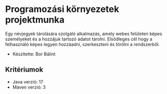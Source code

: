 # Programozási környezetek projektmunka
Egy névjegyek tárolására szolgáló alkalmazás, amely webes felületen képes személyeket és a hozzájuk tartozó adatot tárolni.
Elsődleges cél hogy a felhasználó képes legyen hozzáadni, szerkeszteni és törölni a rendszerből. 

- Készítette: Bor Bálint

## Kritériumok
- Java verzió: 17
- Maven verzió: 3

